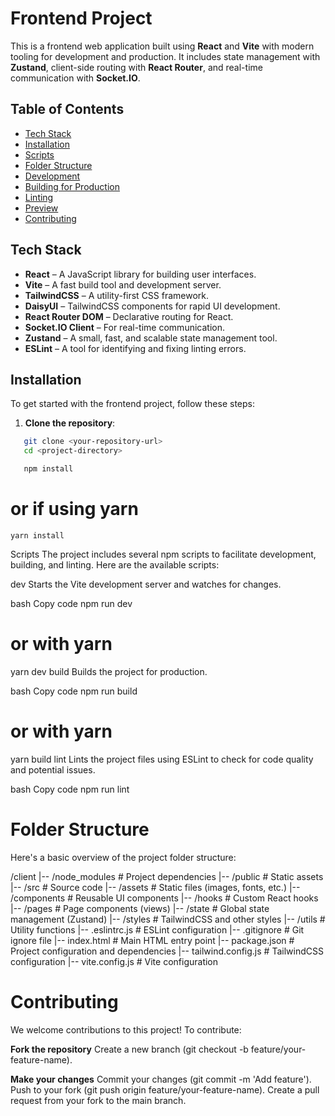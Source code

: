 # Frontend Project

This is a frontend web application built using **React** and **Vite** with modern tooling for development and production. It includes state management with **Zustand**, client-side routing with **React Router**, and real-time communication with **Socket.IO**.

## Table of Contents

- [Tech Stack](#tech-stack)
- [Installation](#installation)
- [Scripts](#scripts)
- [Folder Structure](#folder-structure)
- [Development](#development)
- [Building for Production](#building-for-production)
- [Linting](#linting)
- [Preview](#preview)
- [Contributing](#contributing)

## Tech Stack

- **React** – A JavaScript library for building user interfaces.
- **Vite** – A fast build tool and development server.
- **TailwindCSS** – A utility-first CSS framework.
- **DaisyUI** – TailwindCSS components for rapid UI development.
- **React Router DOM** – Declarative routing for React.
- **Socket.IO Client** – For real-time communication.
- **Zustand** – A small, fast, and scalable state management tool.
- **ESLint** – A tool for identifying and fixing linting errors.

## Installation

To get started with the frontend project, follow these steps:

1. **Clone the repository**:

```bash
   git clone <your-repository-url>
   cd <project-directory>

   npm install
```

# or if using yarn

    yarn install

Scripts
The project includes several npm scripts to facilitate development, building, and linting. Here are the available scripts:

dev
Starts the Vite development server and watches for changes.

bash
Copy code
npm run dev

# or with yarn

yarn dev
build
Builds the project for production.

bash
Copy code
npm run build

# or with yarn

yarn build
lint
Lints the project files using ESLint to check for code quality and potential issues.

bash
Copy code
npm run lint

# Folder Structure

Here's a basic overview of the project folder structure:

/client
|-- /node_modules           # Project dependencies
|-- /public                 # Static assets
|-- /src                    # Source code
    |-- /assets             # Static files (images, fonts, etc.)
    |-- /components         # Reusable UI components
    |-- /hooks              # Custom React hooks
    |-- /pages              # Page components (views)
    |-- /state              # Global state management (Zustand)
    |-- /styles             # TailwindCSS and other styles
    |-- /utils              # Utility functions
|-- .eslintrc.js            # ESLint configuration
|-- .gitignore              # Git ignore file
|-- index.html              # Main HTML entry point
|-- package.json            # Project configuration and dependencies
|-- tailwind.config.js      # TailwindCSS configuration
|-- vite.config.js          # Vite configuration

# Contributing
We welcome contributions to this project! To contribute:

**Fork the repository**
Create a new branch (git checkout -b feature/your-feature-name).

**Make your changes**
Commit your changes (git commit -m 'Add feature').
Push to your fork (git push origin feature/your-feature-name).
Create a pull request from your fork to the main branch.